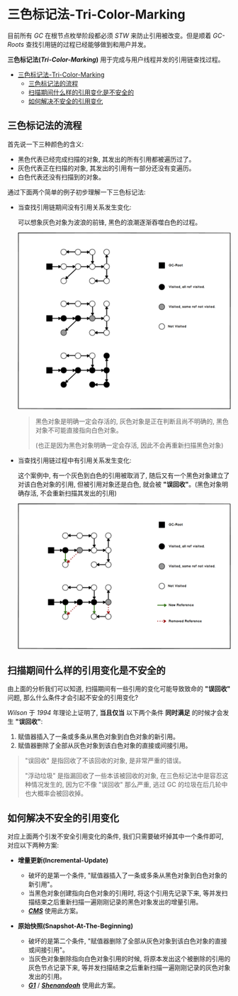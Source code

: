 # 三色标记法-Tri-Color-Marking

目前所有 *GC* 在根节点枚举阶段都必须 *STW* 来防止引用被改变。但是顺着 *GC-Roots* 查找引用链的过程已经能够做到和用户并发。

**三色标记法(*Tri-Color-Marking*)** 用于完成与用户线程并发的引用链查找过程。

- [三色标记法-Tri-Color-Marking](#三色标记法-tri-color-marking)
  - [三色标记法的流程](#三色标记法的流程)
  - [扫描期间什么样的引用变化是不安全的](#扫描期间什么样的引用变化是不安全的)
  - [如何解决不安全的引用变化](#如何解决不安全的引用变化)

## 三色标记法的流程

首先说一下三种颜色的含义:

- 黑色代表已经完成扫描的对象, 其发出的所有引用都被遍历过了。
- 灰色代表正在扫描的对象, 其发出的引用有一部分还没有变遍历。
- 白色代表还没有扫描到的对象。

通过下面两个简单的例子初步理解一下三色标记法:

- 当查找引用链期间没有引用关系发生变化:

  可以想象灰色对象为波浪的前锋, 黑色的浪潮逐渐吞噬白色的过程。

  ![JVM-GC-Tri-Color-Marking-1](../../.assets/JVM-GC-Tri-Color-Marking-1.png)

  > 黑色对象是明确一定会存活的, 灰色对象是正在判断且尚不明确的, 黑色对象不可能直接指向白色对象。
  >
  > (也正是因为黑色对象明确一定会存活, 因此不会再重新扫描黑色对象)

- 当查找引用链过程中有引用关系发生变化:

  这个案例中, 有一个灰色到白色的引用被取消了, 随后又有一个黑色对象建立了对该白色对象的引用, 但被引用对象还是白色, 就会被 **"误回收"**。(黑色对象明确存活, 不会重新扫描其发出的引用)

  ![JVM-GC-Tri-Color-Marking-2](../../.assets/JVM-GC-Tri-Color-Marking-2.png)

## 扫描期间什么样的引用变化是不安全的

由上面的分析我们可以知道, 扫描期间有一些引用的变化可能导致致命的 **"误回收"** 问题, 那么什么条件才会引起不安全的引用变化?

*Wilson* 于 *1994* 年理论上证明了, **当且仅当** 以下两个条件 **同时满足** 的时候才会发生 **"误回收"**:

1. 赋值器插入了一条或多条从黑色对象到白色对象的新引用。
2. 赋值器删除了全部从灰色对象到该白色对象的直接或间接引用。

> "误回收" 是指回收了不该回收的对象, 是非常严重的错误。
>
> "浮动垃圾" 是指漏回收了一些本该被回收的对象, 在三色标记法中是容忍这种情况发生的, 因为它不像 "误回收" 那么严重, 逃过 GC 的垃圾在后几轮中也大概率会被回收掉。

## 如何解决不安全的引用变化

对应上面两个引发不安全引用变化的条件, 我们只需要破坏掉其中一个条件即可, 对应以下两种方案:

- **增量更新(Incremental-Update)**

  - 破坏的是第一个条件, "赋值器插入了一条或多条从黑色对象到白色对象的新引用"。
  - 当黑色对象创建指向白色对象的引用时, 将这个引用先记录下来, 等并发扫描结束之后重新扫描一遍刚刚记录的黑色对象发出的增量引用。
  - [***CMS***](GC-Collectors.md#cmsconcurrent-mark-sweep) 使用此方案。

- **原始快照(Snapshot-At-The-Beginning)**

  - 破坏的是第二个条件, "赋值器删除了全部从灰色对象到该白色对象的直接或间接引用"。
  - 当灰色对象删除指向白色对象引用的时候, 将原本发出这个被删除的引用的灰色节点记录下来, 等并发扫描结束之后重新扫描一遍刚刚记录的灰色对象发出的引用。
  - [***G1***](./GC-Collectors.md#g1garbage-first) / [***Shenandoah***](./GC-Collectors.md#shenandoah) 使用此方案。
